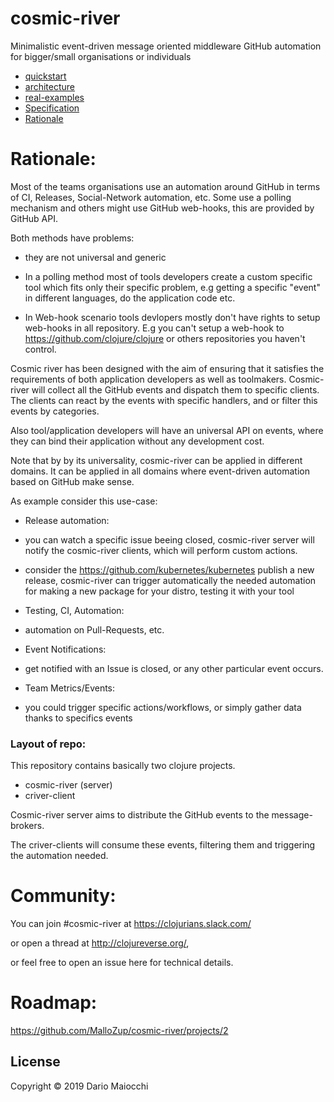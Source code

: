 # cosmic-river

Minimalistic event-driven message oriented middleware  GitHub automation for bigger/small organisations or individuals

- [quickstart](doc/quickstart.md)
- [architecture](doc/architecture.md)
- [real-examples](doc/real-examples.md)
- [Specification](doc/specification.md)
- [Rationale](#rationale)
# Rationale:

Most of the teams organisations use an automation around GitHub in terms of CI, Releases, Social-Network automation, etc.
Some use a polling mechanism and others might use GitHub web-hooks, this are provided by GitHub API.

Both methods have problems:

-  they are not universal and generic

-  In a polling method most of tools developers create a custom specific tool which fits only their specific problem, e.g getting a specific "event" in different languages, do the application code etc.

-  In Web-hook scenario tools devlopers mostly don't have rights to setup web-hooks in all repository. E.g you can't setup a web-hook to https://github.com/clojure/clojure or others repositories you haven't control.

Cosmic river has been designed with the aim of ensuring that it satisfies the requirements of both application developers as well as toolmakers.
Cosmic-river will collect all the GitHub events and dispatch them to specific clients.
The clients can react by the events with specific handlers, and or filter this events by categories.  

Also tool/application developers will have an universal API on events, where they can bind their application without any development cost.

Note that by by its universality, cosmic-river can be applied in different domains. 
It can be applied in all domains where event-driven automation based on GitHub make sense.

As example consider this use-case:

- Release automation:
 * you can watch a specific issue beeing closed, cosmic-river server will notify the cosmic-river clients, which will perform custom actions.

 * consider  the https://github.com/kubernetes/kubernetes publish a new release, cosmic-river can trigger automatically the needed automation for making a new package for your distro, testing it with your tool

- Testing, CI, Automation:
 * automation on  Pull-Requests, etc.

- Event Notifications:
 * get notified with an Issue is closed, or any other particular event occurs.

- Team Metrics/Events:
 * you could trigger specific actions/workflows, or simply gather data thanks to specifics events

### Layout of repo:

This repository contains basically two clojure projects.

- cosmic-river (server)
- criver-client

Cosmic-river server aims to distribute the GitHub events to the message-brokers.

The criver-clients will consume these events, filtering them and triggering the automation needed.

# Community:

You can join #cosmic-river at https://clojurians.slack.com/

or open a thread at http://clojureverse.org/,

or feel free to open an issue here for technical details.


# Roadmap:

https://github.com/MalloZup/cosmic-river/projects/2

## License

Copyright © 2019 Dario Maiocchi
